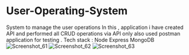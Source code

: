 # User-Operating-System
System to manage the user operations 
In this , application i have created API and performed all CRUD operations via API only also used postman application for testing .
Tech stack :
            Node Express
            MongoDB
![Screenshot_61](https://user-images.githubusercontent.com/62249788/150686589-775e24ea-7b89-4686-8fd9-78130d5bfde9.png)
![Screenshot_62](https://user-images.githubusercontent.com/62249788/150686592-3652b85f-8723-4da7-84b3-9116d8fca305.png)
![Screenshot_63](https://user-images.githubusercontent.com/62249788/150686593-6cf37814-a653-4796-bb30-40e58d2cfebb.png)
